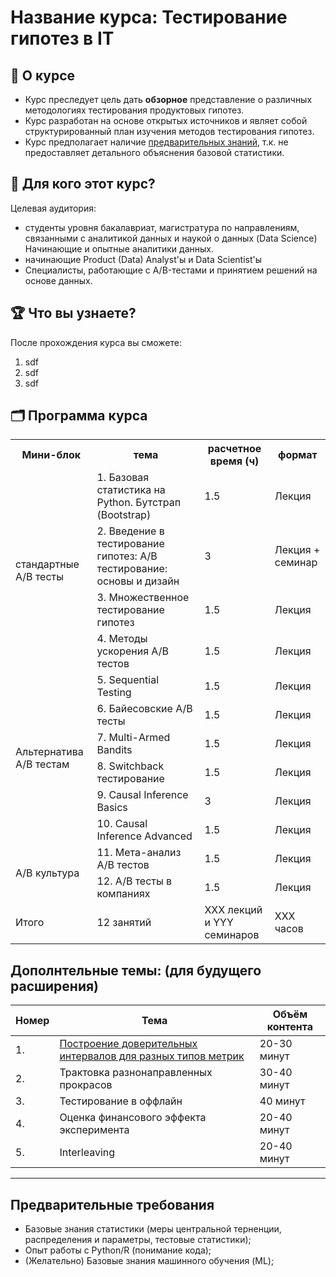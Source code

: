 # Название курса: Тестирование гипотез в IT

## 📌 О курсе

- Курс преследует цель дать **обзорное** представление о различных методологиях тестирования продуктовых гипотез.
- Курс разработан на основе открытых источников и являет собой структурированный план изучения методов тестирования гипотез.
- Курс предполагает наличие [предварительных знаний](#предварительные-требования), т.к. не предоставляет детального объяснения базовой статистики.


## 🎯 Для кого этот курс?
Целевая аудитория:  
- студенты уровня бакалавриат, магистратура по направлениям, связанными с аналитикой данных и наукой о данных (Data Science) Начинающие и опытные аналитики данных.  
- начинающие Product (Data) Analyst'ы и Data Scientist'ы
- Специалисты, работающие с A/B-тестами и принятием решений на основе данных.  

## 🏆 Что вы узнаете?
После прохождения курса вы сможете:  
1. sdf
2. sdf
3. sdf

## 🗂️ Программа курса

<table>
  <tr>
    <th>Мини-блок</th>
    <th>тема</th>
    <th>расчетное время (ч)</th>
    <th>формат</th>
  </tr>
  </tr>
  <tr>
    <td rowspan="4">стандартные A/B тесты</td>
    <td>1. Базовая статистика на Python. Бутстрап (Bootstrap)</td>
    <td> 1.5 </td>
    <td> Лекция </td>
  </tr>
  <tr>
    <td>2. Введение в тестирование гипотез: A/B тестирование: основы и дизайн</td>
    <td> 3 </td>
    <td> Лекция + семинар </td>
  </tr>
  <tr>
    <td>3. Множественное тестирование гипотез</td>
    <td> 1.5 </td>
    <td> Лекция </td>
  </tr>
  <tr>
    <td>4. Методы ускорения A/B тестов</td>
    <td> 1.5 </td>
    <td> Лекция </td>
  </tr>

  <tr>
    <td rowspan="6">Альтернатива A/B тестам</td>
    <td>5. Sequential Testing</td>
    <td> 1.5 </td>
    <td> Лекция </td>
  </tr>
  <tr>
    <td>6. Байесовские A/B тесты</td>
    <td> 1.5 </td>
    <td> Лекция </td>
  </tr>
  <tr>
    <td>7. Multi-Armed Bandits</td>
    <td> 1.5 </td>
    <td> Лекция </td>
  </tr>
  <tr>
    <td>8. Switchback тестирование</td>
    <td> 1.5 </td>
    <td> Лекция </td>
  </tr>
  <tr>
    <td>9. Causal Inference Basics</td>
    <td> 3 </td>
    <td> Лекция </td>
  </tr>
  <tr>
    <td>10. Causal Inference Advanced</td>
    <td> 1.5 </td>
    <td> Лекция </td>
  </tr>

  <tr>
    <td rowspan="2">A/B культура</td>
    <td>11. Мета-анализ A/B тестов</td>
    <td> 1.5 </td>
    <td> Лекция </td>
  </tr>
  <tr>
    <td>12. A/B тесты в компаниях</td>
    <td> 1.5 </td>
    <td> Лекция </td>
  </tr>

  <tr>
    <td rowspan="1">Итого</td>
    <td> 12 занятий </td>
    <td>  XXX лекций и YYY семинаров </td>
    <td> XXX часов  </td>
  </tr>

</table>

</body>
</html>

## Дополнтельные темы: (для будущего расширения)

| Номер | Тема | Объём контента |
| ---   | ---  | ---  |
| 1.    | [Построение доверительных интервалов для разных типов метрик](https://lms.matemarketing.ru/content/talk/616) | 20-30 минут |
| 2.    | Трактовка разнонаправленных прокрасов | 30-40 минут |
| 3.    | Тестирование в оффлайн | 40 минут |
| 4.    | Оценка финансового эффекта эксперимента | 20-40 минут|
| 5.    | Interleaving | 20-40 минут|

____

## Предварительные требования
- Базовые знания статистики (меры центральной терненции, распределения и параметры, тестовые статистики);  
- Опыт работы с Python/R (понимание кода);
- (Желательно) Базовые знания машинного обучения (ML);
